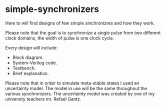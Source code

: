 # simple-synchronizers
Here to will find designs of few simple sinchronizres and how they work. 

Please note that the goal is to synchronize a single pulse from two different clock domains, the width of pulse is one clock cycle.

Every design will include:
* Block diagram.
* System-Verilog code.
* Testbench.
* Brief explanation.

Please note that in order to simulate meta-stable states I used an uncertainty model. The model in use will be the same throughout the various synchronizers.
The uncertainty model was created by one of my university teachers mr. Refael Gantz.

